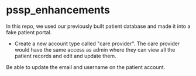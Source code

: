# pssp_enhancements

In this repo, we used our previously built patient database and made it into a fake patient portal. 

* Create a new account type called "care provider". The care provider would have the same access as admin where they can view all the patient records and edit and update them. 

Be able to update the email and username on the patient account.

